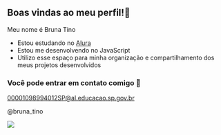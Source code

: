 ## Boas vindas ao meu perfil!🖤

Meu nome é Bruna Tino

- Estou estudando no [Alura](https://www.alura.com.br)
- Estou me desenvolvendo no JavaScript
- Utilizo esse espaço para minha organização e compartilhamento dos meus projetos desenvolvidos

 ### Você pode entrar em contato comigo 📧

 00001098994012SP@al.educacao.sp.gov.br

 @bruna_tino

 ![](https://media1.tenor.com/m/JKo6Z5x3slYAAAAC/hug-extasyxx.gif)
 
